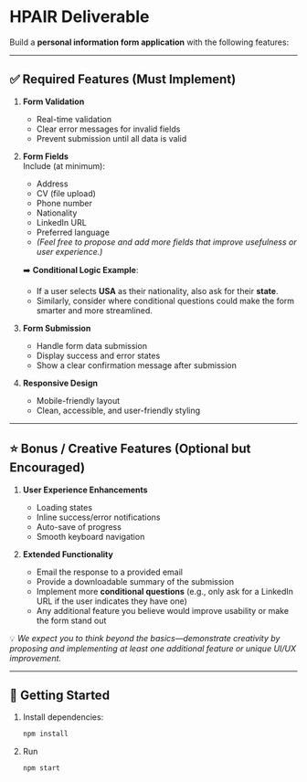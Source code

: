 # HPAIR Deliverable

Build a **personal information form application** with the following features:

---

## ✅ Required Features (Must Implement)

1. **Form Validation**
   - Real-time validation  
   - Clear error messages for invalid fields  
   - Prevent submission until all data is valid  

2. **Form Fields**  
   Include (at minimum):  
   - Address  
   - CV (file upload)  
   - Phone number  
   - Nationality  
   - LinkedIn URL  
   - Preferred language  
   - *(Feel free to propose and add more fields that improve usefulness or user experience.)*  

   ➡️ **Conditional Logic Example**:  
   - If a user selects **USA** as their nationality, also ask for their **state**.  
   - Similarly, consider where conditional questions could make the form smarter and more streamlined.  

3. **Form Submission**
   - Handle form data submission  
   - Display success and error states  
   - Show a clear confirmation message after submission  

4. **Responsive Design**
   - Mobile-friendly layout  
   - Clean, accessible, and user-friendly styling  

---

## ⭐ Bonus / Creative Features (Optional but Encouraged)

1. **User Experience Enhancements**
   - Loading states  
   - Inline success/error notifications  
   - Auto-save of progress  
   - Smooth keyboard navigation  

2. **Extended Functionality**
   - Email the response to a provided email  
   - Provide a downloadable summary of the submission  
   - Implement more **conditional questions** (e.g., only ask for a LinkedIn URL if the user indicates they have one)  
   - Any additional feature you believe would improve usability or make the form stand out  

💡 *We expect you to think beyond the basics—demonstrate creativity by proposing and implementing at least one additional feature or unique UI/UX improvement.*  

---

## 🚀 Getting Started

1. Install dependencies:
   ```bash
   npm install
2. Run
   ```bash
   npm start
